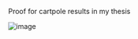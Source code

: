
Proof for cartpole results in my thesis


![image](https://github.com/silentobservers/proof-for-cartpole-results-in-my-thesis/blob/master/pictures/1.jpg)
